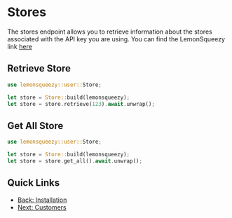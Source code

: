 # Stores

The stores endpoint allows you to retrieve information about the stores associated with the API key you are using. 
You can find the LemonSqueezy link [here](https://docs.lemonsqueezy.com/api/stores)

## Retrieve Store

```rust
use lemonsqueezy::user::Store;

let store = Store::build(lemonsqueezy);
let store = store.retrieve(123).await.unwrap();
```

## Get All Store

```rust
use lemonsqueezy::user::Store;

let store = Store::build(lemonsqueezy);
let store = store.get_all().await.unwrap();
```

## Quick Links 
- [Back: Installation](index.md)
- [Next: Customers](customers.md)